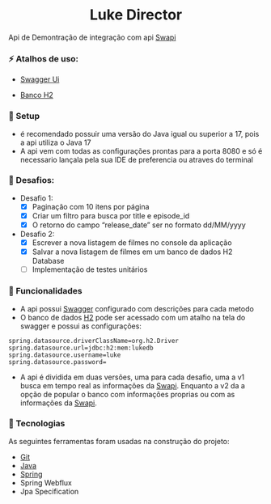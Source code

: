 <h1 align="center">Luke Director </h1>

 Api de Demontração de integração com api [Swapi](https://swapi.dev/)

### :zap: Atalhos de uso:

- [Swagger Ui](http://localhost:8080/swagger-ui/index.html)

- [Banco H2](http://localhost:8080/h2-console)

### :rocket: Setup
- é recomendado possuir uma versão do Java igual ou superior a 17, pois a api utiliza o Java 17
- A api vem com todas as configurações prontas para a porta 8080 e só é necessario lançala pela sua IDE de preferencia ou atraves do terminal

### :pushpin: Desafios:

- Desafio 1: 
    - [x] Paginação com 10 itens por página
    - [x] Criar um filtro para busca por title e episode_id
    - [x] O retorno do campo “release_date” ser no formato dd/MM/yyyy
- Desafio 2:
    - [x] Escrever a nova listagem de filmes no console da aplicação
    - [x] Salvar a nova listagem de filmes em um banco de dados H2 Database
    - [ ] Implementação de testes unitários

### :bookmark_tabs: Funcionalidades

- A api possui [Swagger](http://localhost:8080/swagger-ui/index.html) configurado com descrições para cada metodo
- O banco de dados [H2](http://localhost:8080/h2-console) pode ser acessado com um atalho na tela do swagger e possui as configurações:
~~~
spring.datasource.driverClassName=org.h2.Driver
spring.datasource.url=jdbc:h2:mem:lukedb
spring.datasource.username=luke
spring.datasource.password=
~~~
- A api é dividida em duas versões, uma para cada desafio, uma a v1 busca em tempo real as informações da [Swapi](https://swapi.dev/).
Enquanto a v2 da a opção de popular o banco com informações proprias ou com as informações da [Swapi](https://swapi.dev/).

### :dart: Tecnologias

As seguintes ferramentas foram usadas na construção do projeto:

- [Git](https://git-scm.com)
- [Java](https://www.oracle.com/java/technologies/javase/jdk17-archive-downloads.html)
- [Spring](https://spring.io/)
- Spring Webflux
- Jpa Specification